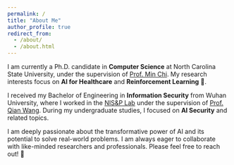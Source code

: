 ```yaml
---
permalink: /
title: "About Me"
author_profile: true
redirect_from: 
  - /about/
  - /about.html
---
```


I am currently a Ph.D. candidate in **Computer Science** at North Carolina State University, under the supervision of [Prof. Min Chi](https://scholar.google.com/citations?user=gJmbChYAAAAJ&hl=en). My research interests focus on **AI for Healthcare** and **Reinforcement Learning** 🤖.

I received my Bachelor of Engineering in **Information Security** from Wuhan University, where I worked in the [NIS&P Lab](https://nisplab.whu.edu.cn/) under the supervision of [Prof. Qian Wang](https://scholar.google.com/citations?user=CD7ybnAAAAAJ&hl=en). During my undergraduate studies, I focused on **AI Security** and related topics.

I am deeply passionate about the transformative power of AI and its potential to solve real-world problems. I am always eager to collaborate with like-minded researchers and professionals. Please feel free to reach out! 🤝
